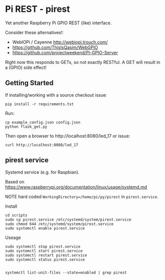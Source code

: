# Pi REST - pirest

Yet another Raspberry Pi GPIO REST (like) interface.

Consider these alternatives!:

   * WebIOPi / Cayenne http://webiopi.trouch.com/
   * https://github.com/ThisIsQasim/WebGPIO
   * https://github.com/projectweekend/Pi-GPIO-Server

Right now this responds to GETs, so not exactly RESTful.
A GET will result in a (GPIO) side effect!

## Getting Started

If installing/working with a source checkout issue:

    pip install -r requirements.txt

Run:

    cp example_config.json config.json
    python flask_get.py

Then open a browser to http://localhost:8080/led_17 or issue:

    curl http://localhost:8080/led_17


## pirest service

Systemd service (e.g. for Raspbian).

Based on https://www.raspberrypi.org/documentation/linux/usage/systemd.md

NOTE hard coded `WorkingDirectory=/home/pi/py/pirest` in `pirest.service`.

Install

    cd scripts
    sudo cp pirest.service /etc/systemd/system/pirest.service
    sudo chmod 644 /etc/systemd/system/pirest.service
    sudo systemctl enable pirest.service

Useage

    sudo systemctl stop pirest.service
    sudo systemctl start pirest.service
    sudo systemctl restart pirest.service
    sudo systemctl status pirest.service


    systemctl list-unit-files --state=enabled | grep pirest
